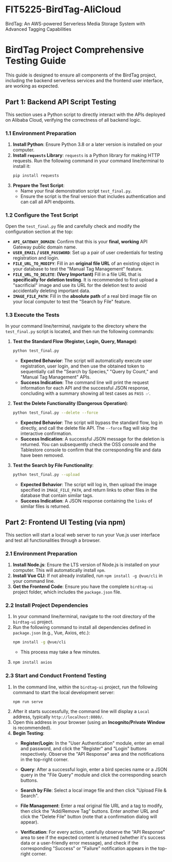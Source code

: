 # FIT5225-BirdTag-AliCloud
BirdTag: An AWS-powered Serverless Media Storage System with Advanced Tagging Capabilities
# BirdTag Project Comprehensive Testing Guide

This guide is designed to ensure all components of the BirdTag project, including the backend serverless services and the frontend user interface, are working as expected.

## Part 1: Backend API Script Testing

This section uses a Python script to directly interact with the APIs deployed on Alibaba Cloud, verifying the correctness of all backend logic.

### 1.1 Environment Preparation

1.  **Install Python**: Ensure Python 3.8 or a later version is installed on your computer.
2.  **Install `requests` Library**: `requests` is a Python library for making HTTP requests. Run the following command in your command line/terminal to install it:
    ```bash
    pip install requests
    ```
3.  **Prepare the Test Script**:
    * Name your final demonstration script `test_final.py`.
    * Ensure the script is the final version that includes authentication and can call all API endpoints.

### 1.2 Configure the Test Script

Open the `test_final.py` file and carefully check and modify the configuration section at the top:

* **`API_GATEWAY_DOMAIN`**: Confirm that this is your **final, working** API Gateway public domain name.
* **`USER_EMAIL` / `USER_PASSWORD`**: Set up a pair of user credentials for testing registration and login.
* **`FILE_URL_TO_MODIFY`**: Fill in an **original file URL** of an existing object in your database to test the "Manual Tag Management" feature.
* **`FILE_URL_TO_DELETE`**: **(Very Important)** Fill in a file URL that is **specifically for deletion testing**. It is recommended to first upload a "sacrificial" image and use its URL for the deletion test to avoid accidentally deleting important data.
* **`IMAGE_FILE_PATH`**: Fill in the **absolute path** of a real bird image file on your local computer to test the "Search by File" feature.

### 1.3 Execute the Tests

In your command line/terminal, navigate to the directory where the `test_final.py` script is located, and then run the following commands:

1.  **Test the Standard Flow (Register, Login, Query, Manage)**:
    ```bash
    python test_final.py
    ```
    * **Expected Behavior**: The script will automatically execute user registration, user login, and then use the obtained token to sequentially call the "Search by Species," "Query by Count," and "Manual Tag Management" APIs.
    * **Success Indication**: The command line will print the request information for each API and the successful JSON response, concluding with a summary showing all test cases as `PASS ✅`.

2.  **Test the Delete Functionality (Dangerous Operation)**:
    ```bash
    python test_final.py --delete --force
    ```
    * **Expected Behavior**: The script will bypass the standard flow, log in directly, and call the delete file API. The `--force` flag will skip the interactive confirmation.
    * **Success Indication**: A successful JSON message for the deletion is returned. You can subsequently check the OSS console and the Tablestore console to confirm that the corresponding file and data have been removed.

3.  **Test the Search by File Functionality**:
    ```bash
    python test_final.py --upload
    ```
    * **Expected Behavior**: The script will log in, then upload the image specified in `IMAGE_FILE_PATH`, and return links to other files in the database that contain similar tags.
    * **Success Indication**: A JSON response containing the `links` of similar files is returned.

## Part 2: Frontend UI Testing (via npm)

This section will start a local web server to run your Vue.js user interface and test all functionalities through a browser.

### 2.1 Environment Preparation

1.  **Install Node.js**: Ensure the LTS version of Node.js is installed on your computer. This will automatically install `npm`.
2.  **Install Vue CLI**: If not already installed, run `npm install -g @vue/cli` in your command line.
3.  **Get the Frontend Code**: Ensure you have the complete `birdtag-ui` project folder, which includes the `package.json` file.

### 2.2 Install Project Dependencies

1.  In your command line/terminal, navigate to the root directory of the `birdtag-ui` project.
2.  Run the following command to install all dependencies defined in `package.json` (e.g., Vue, Axios, etc.):
    ```bash
    npm install -g @vue/cli
    ```
    * This process may take a few minutes.
3.  ```bash
    npm install axios
    ```

### 2.3 Start and Conduct Frontend Testing

1.  In the command line, within the `birdtag-ui` project, run the following command to start the local development server:
    ```bash
    npm run serve
    ```
2.  After it starts successfully, the command line will display a `Local` address, typically `http://localhost:8080/`.
3.  Open this address in your browser (using an **Incognito/Private Window** is recommended).
4.  **Begin Testing**:
    * **Register/Login**: In the "User Authentication" module, enter an email and password, and click the "Register" and "Login" buttons respectively. Observe the "API Response" area and the notifications in the top-right corner.
    * **Query**: After a successful login, enter a bird species name or a JSON query in the "File Query" module and click the corresponding search buttons.
    * **Search by File**: Select a local image file and then click "Upload File & Search".
    * **File Management**: Enter a real original file URL and a tag to modify, then click the "Add/Remove Tag" buttons. Enter another URL and click the "Delete File" button (note that a confirmation dialog will appear).

    * **Verification**: For every action, carefully observe the "API Response" area to see if the expected content is returned (whether it's success data or a user-friendly error message), and check if the corresponding "Success" or "Failure" notification appears in the top-right corner.
